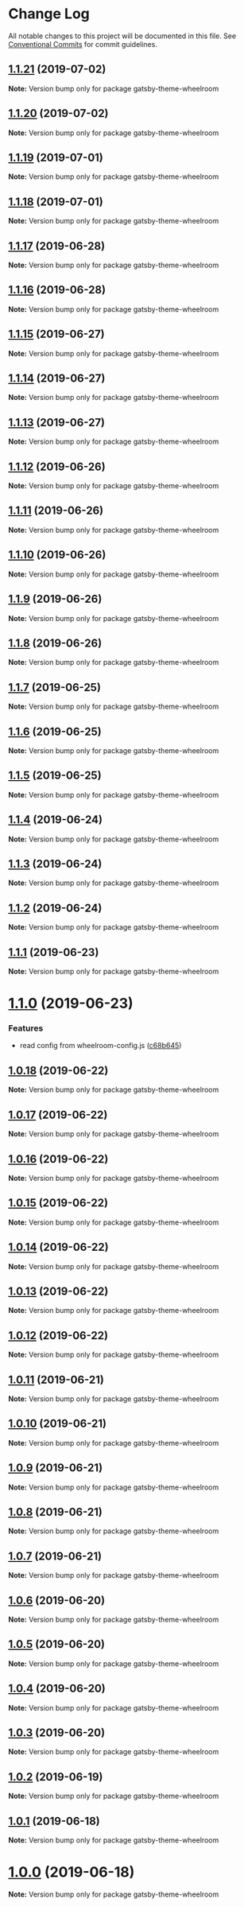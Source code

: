 # Change Log

All notable changes to this project will be documented in this file.
See [Conventional Commits](https://conventionalcommits.org) for commit guidelines.

## [1.1.21](https://github.com/jaccomeijer/wheelroom/compare/gatsby-theme-wheelroom@1.1.20...gatsby-theme-wheelroom@1.1.21) (2019-07-02)

**Note:** Version bump only for package gatsby-theme-wheelroom





## [1.1.20](https://github.com/jaccomeijer/wheelroom/compare/gatsby-theme-wheelroom@1.1.19...gatsby-theme-wheelroom@1.1.20) (2019-07-02)

**Note:** Version bump only for package gatsby-theme-wheelroom





## [1.1.19](https://github.com/jaccomeijer/wheelroom/compare/gatsby-theme-wheelroom@1.1.18...gatsby-theme-wheelroom@1.1.19) (2019-07-01)

**Note:** Version bump only for package gatsby-theme-wheelroom





## [1.1.18](https://github.com/jaccomeijer/wheelroom/compare/gatsby-theme-wheelroom@1.1.17...gatsby-theme-wheelroom@1.1.18) (2019-07-01)

**Note:** Version bump only for package gatsby-theme-wheelroom





## [1.1.17](https://github.com/jaccomeijer/wheelroom/compare/gatsby-theme-wheelroom@1.1.16...gatsby-theme-wheelroom@1.1.17) (2019-06-28)

**Note:** Version bump only for package gatsby-theme-wheelroom





## [1.1.16](https://github.com/jaccomeijer/wheelroom/compare/gatsby-theme-wheelroom@1.1.15...gatsby-theme-wheelroom@1.1.16) (2019-06-28)

**Note:** Version bump only for package gatsby-theme-wheelroom





## [1.1.15](https://github.com/jaccomeijer/wheelroom/compare/gatsby-theme-wheelroom@1.1.14...gatsby-theme-wheelroom@1.1.15) (2019-06-27)

**Note:** Version bump only for package gatsby-theme-wheelroom





## [1.1.14](https://github.com/jaccomeijer/wheelroom/compare/gatsby-theme-wheelroom@1.1.13...gatsby-theme-wheelroom@1.1.14) (2019-06-27)

**Note:** Version bump only for package gatsby-theme-wheelroom





## [1.1.13](https://github.com/jaccomeijer/wheelroom/compare/gatsby-theme-wheelroom@1.1.12...gatsby-theme-wheelroom@1.1.13) (2019-06-27)

**Note:** Version bump only for package gatsby-theme-wheelroom





## [1.1.12](https://github.com/jaccomeijer/wheelroom/compare/gatsby-theme-wheelroom@1.1.11...gatsby-theme-wheelroom@1.1.12) (2019-06-26)

**Note:** Version bump only for package gatsby-theme-wheelroom





## [1.1.11](https://github.com/jaccomeijer/wheelroom/compare/gatsby-theme-wheelroom@1.1.10...gatsby-theme-wheelroom@1.1.11) (2019-06-26)

**Note:** Version bump only for package gatsby-theme-wheelroom





## [1.1.10](https://github.com/jaccomeijer/wheelroom/compare/gatsby-theme-wheelroom@1.1.9...gatsby-theme-wheelroom@1.1.10) (2019-06-26)

**Note:** Version bump only for package gatsby-theme-wheelroom





## [1.1.9](https://github.com/jaccomeijer/wheelroom/compare/gatsby-theme-wheelroom@1.1.8...gatsby-theme-wheelroom@1.1.9) (2019-06-26)

**Note:** Version bump only for package gatsby-theme-wheelroom





## [1.1.8](https://github.com/jaccomeijer/wheelroom/compare/gatsby-theme-wheelroom@1.1.7...gatsby-theme-wheelroom@1.1.8) (2019-06-26)

**Note:** Version bump only for package gatsby-theme-wheelroom





## [1.1.7](https://github.com/jaccomeijer/wheelroom/compare/gatsby-theme-wheelroom@1.1.6...gatsby-theme-wheelroom@1.1.7) (2019-06-25)

**Note:** Version bump only for package gatsby-theme-wheelroom





## [1.1.6](https://github.com/jaccomeijer/wheelroom/compare/gatsby-theme-wheelroom@1.1.5...gatsby-theme-wheelroom@1.1.6) (2019-06-25)

**Note:** Version bump only for package gatsby-theme-wheelroom





## [1.1.5](https://github.com/jaccomeijer/wheelroom/compare/gatsby-theme-wheelroom@1.1.4...gatsby-theme-wheelroom@1.1.5) (2019-06-25)

**Note:** Version bump only for package gatsby-theme-wheelroom





## [1.1.4](https://github.com/jaccomeijer/wheelroom/compare/gatsby-theme-wheelroom@1.1.3...gatsby-theme-wheelroom@1.1.4) (2019-06-24)

**Note:** Version bump only for package gatsby-theme-wheelroom





## [1.1.3](https://github.com/jaccomeijer/wheelroom/compare/gatsby-theme-wheelroom@1.1.2...gatsby-theme-wheelroom@1.1.3) (2019-06-24)

**Note:** Version bump only for package gatsby-theme-wheelroom





## [1.1.2](https://github.com/jaccomeijer/wheelroom/compare/gatsby-theme-wheelroom@1.1.1...gatsby-theme-wheelroom@1.1.2) (2019-06-24)

**Note:** Version bump only for package gatsby-theme-wheelroom





## [1.1.1](https://github.com/jaccomeijer/wheelroom/compare/gatsby-theme-wheelroom@1.1.0...gatsby-theme-wheelroom@1.1.1) (2019-06-23)

**Note:** Version bump only for package gatsby-theme-wheelroom





# [1.1.0](https://github.com/jaccomeijer/wheelroom/compare/gatsby-theme-wheelroom@1.0.18...gatsby-theme-wheelroom@1.1.0) (2019-06-23)


### Features

* read config from wheelroom-config.js ([c68b645](https://github.com/jaccomeijer/wheelroom/commit/c68b645))





## [1.0.18](https://github.com/jaccomeijer/wheelroom/compare/gatsby-theme-wheelroom@1.0.17...gatsby-theme-wheelroom@1.0.18) (2019-06-22)

**Note:** Version bump only for package gatsby-theme-wheelroom





## [1.0.17](https://github.com/jaccomeijer/wheelroom/compare/gatsby-theme-wheelroom@1.0.16...gatsby-theme-wheelroom@1.0.17) (2019-06-22)

**Note:** Version bump only for package gatsby-theme-wheelroom





## [1.0.16](https://github.com/jaccomeijer/wheelroom/compare/gatsby-theme-wheelroom@1.0.15...gatsby-theme-wheelroom@1.0.16) (2019-06-22)

**Note:** Version bump only for package gatsby-theme-wheelroom





## [1.0.15](https://github.com/jaccomeijer/wheelroom/compare/gatsby-theme-wheelroom@1.0.14...gatsby-theme-wheelroom@1.0.15) (2019-06-22)

**Note:** Version bump only for package gatsby-theme-wheelroom





## [1.0.14](https://github.com/jaccomeijer/wheelroom/compare/gatsby-theme-wheelroom@1.0.13...gatsby-theme-wheelroom@1.0.14) (2019-06-22)

**Note:** Version bump only for package gatsby-theme-wheelroom





## [1.0.13](https://github.com/jaccomeijer/wheelroom/compare/gatsby-theme-wheelroom@1.0.12...gatsby-theme-wheelroom@1.0.13) (2019-06-22)

**Note:** Version bump only for package gatsby-theme-wheelroom





## [1.0.12](https://github.com/jaccomeijer/wheelroom/compare/gatsby-theme-wheelroom@1.0.11...gatsby-theme-wheelroom@1.0.12) (2019-06-22)

**Note:** Version bump only for package gatsby-theme-wheelroom





## [1.0.11](https://github.com/jaccomeijer/wheelroom/compare/gatsby-theme-wheelroom@1.0.10...gatsby-theme-wheelroom@1.0.11) (2019-06-21)

**Note:** Version bump only for package gatsby-theme-wheelroom





## [1.0.10](https://github.com/jaccomeijer/wheelroom/compare/gatsby-theme-wheelroom@1.0.9...gatsby-theme-wheelroom@1.0.10) (2019-06-21)

**Note:** Version bump only for package gatsby-theme-wheelroom





## [1.0.9](https://github.com/jaccomeijer/wheelroom/compare/gatsby-theme-wheelroom@1.0.8...gatsby-theme-wheelroom@1.0.9) (2019-06-21)

**Note:** Version bump only for package gatsby-theme-wheelroom





## [1.0.8](https://github.com/jaccomeijer/wheelroom/compare/gatsby-theme-wheelroom@1.0.7...gatsby-theme-wheelroom@1.0.8) (2019-06-21)

**Note:** Version bump only for package gatsby-theme-wheelroom





## [1.0.7](https://github.com/jaccomeijer/wheelroom/compare/gatsby-theme-wheelroom@1.0.6...gatsby-theme-wheelroom@1.0.7) (2019-06-21)

**Note:** Version bump only for package gatsby-theme-wheelroom





## [1.0.6](https://github.com/jaccomeijer/wheelroom/compare/gatsby-theme-wheelroom@1.0.5...gatsby-theme-wheelroom@1.0.6) (2019-06-20)

**Note:** Version bump only for package gatsby-theme-wheelroom





## [1.0.5](https://github.com/jaccomeijer/wheelroom/compare/gatsby-theme-wheelroom@1.0.4...gatsby-theme-wheelroom@1.0.5) (2019-06-20)

**Note:** Version bump only for package gatsby-theme-wheelroom





## [1.0.4](https://github.com/jaccomeijer/wheelroom/compare/gatsby-theme-wheelroom@1.0.3...gatsby-theme-wheelroom@1.0.4) (2019-06-20)

**Note:** Version bump only for package gatsby-theme-wheelroom





## [1.0.3](https://github.com/jaccomeijer/wheelroom/compare/gatsby-theme-wheelroom@1.0.2...gatsby-theme-wheelroom@1.0.3) (2019-06-20)

**Note:** Version bump only for package gatsby-theme-wheelroom





## [1.0.2](https://github.com/jaccomeijer/wheelroom/compare/gatsby-theme-wheelroom@1.0.1...gatsby-theme-wheelroom@1.0.2) (2019-06-19)

**Note:** Version bump only for package gatsby-theme-wheelroom





## [1.0.1](https://github.com/jaccomeijer/wheelroom/compare/gatsby-theme-wheelroom@1.0.0...gatsby-theme-wheelroom@1.0.1) (2019-06-18)

**Note:** Version bump only for package gatsby-theme-wheelroom





# [1.0.0](https://github.com/jaccomeijer/wheelroom/compare/gatsby-theme-wheelroom@0.2.3...gatsby-theme-wheelroom@1.0.0) (2019-06-18)

**Note:** Version bump only for package gatsby-theme-wheelroom
